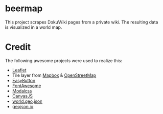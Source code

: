 # beermap

This project scrapes DokuWiki pages from a private wiki. The resulting data is visualized in a world map.

# Credit
The following awesome projects were used to realize this:
* [Leaflet](http://leafletjs.com/)
* Tile layer from [Mapbox](https://www.mapbox.com/) & [OpenStreetMap](http://www.openstreetmap.org)
* [EasyButton](https://github.com/CliffCloud/Leaflet.EasyButton)
* [FontAwesome](http://fontawesome.io/)
* [Modalcss](https://github.com/pedrolaxe/modalcss)
* [CanvasJS](http://canvasjs.com/)
* [world.geo.json](https://github.com/johan/world.geo.json)
* [geojson.io](http://geojson.io)
